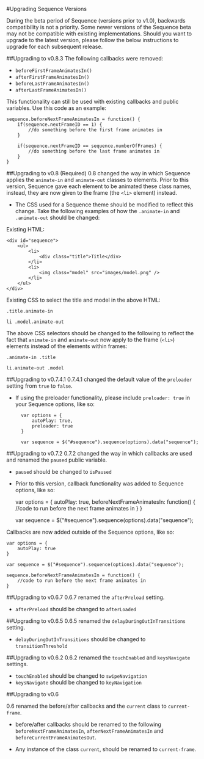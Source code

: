 #Upgrading Sequence Versions

During the beta period of Sequence (versions prior to v1.0), backwards compatibility is not a priority. Some newer versions of the Sequence beta may not be compatible with existing implementations. Should you want to upgrade to the latest version, please follow the below instructions to upgrade for each subsequent release.

##Upgrading to v0.8.3 
The following callbacks were removed:

- `beforeFirstFrameAnimatesIn()`
- `afterFirstFrameAnimatesIn()`
- `beforeLastFrameAnimatesIn()`
- `afterLastFrameAnimatesIn()`

This functionality can still be used with existing callbacks and public variables. Use this code as an example:

	sequence.beforeNextFrameAnimatesIn = function() {
    	if(sequence.nextFrameID == 1) {
    	    //do something before the first frame animates in
    	}

    	if(sequence.nextFrameID == sequence.numberOfFrames) {
    	    //do something before the last frame animates in
    	}
	}

##Upgrading to v0.8 (Required)
0.8 changed the way in which Sequence applies the `animate-in` and `animate-out` classes to elements. Prior to this version, Sequence gave each element to be animated these class names, instead, they are now given to the frame (the `<li>` element) instead.

- The CSS used for a Sequence theme should be modified to reflect this change. Take the following examples of how the `.animate-in` and `.animate-out` should be changed:

Existing HTML:

	<div id="sequence">
		<ul>
			<li>
				<div class="title">Title</div>
			</li>
			<li>
				<img class="model" src="images/model.png" />
			</li>
		</ul>
	</div>
	

Existing CSS to select the title and model in the above HTML:

`.title.animate-in`

`li .model.animate-out`

The above CSS selectors should be changed to the following to reflect the fact that `animate-in` and `animate-out` now apply to the frame (`<li>`) elements instead of the elements within frames:

`.animate-in .title`

`li.animate-out .model`

##Upgrading to v0.7.4.1
0.7.4.1 changed the default value of the `preloader` setting from `true` to `false`.

- If using the preloader functionality, please include `preloader: true` in your Sequence options, like so:

		var options = {
			autoPlay: true,
			preloader: true
		}

		var sequence = $("#sequence").sequence(options).data("sequence");

##Upgrading to v0.7.2
0.7.2 changed the way in which callbacks are used and renamed the `paused` public variable.

- `paused` should be changed to `isPaused`
- Prior to this version, callback functionality was added to Sequence options, like so:

	var options = {
		autoPlay: true,
		beforeNextFrameAnimatesIn: function() {
			//code to run before the next frame animates in
		}
	}

	var sequence = $("#sequence").sequence(options).data("sequence");

Callbacks are now added outside of the Sequence options, like so:

	var options = {
		autoPlay: true
	}

	var sequence = $("#sequence").sequence(options).data("sequence");

	sequence.beforeNextFrameAnimatesIn = function() {
		//code to run before the next frame animates in
	}
	

##Upgrading to v0.6.7
0.6.7 renamed the `afterPreload` setting.

- `afterPreload` should be changed to `afterLoaded`

##Upgrading to v0.6.5
0.6.5 renamed the `delayDuringOutInTransitions` setting.

- `delayDuringOutInTransitions` should be changed to `transitionThreshold`

##Upgrading to v0.6.2
0.6.2 renamed the `touchEnabled` and `keysNavigate` settings.

- `touchEnabled` should be changed to `swipeNavigation`
- `keysNavigate` should be changed to `keyNavigation`

##Upgrading to v0.6

0.6 renamed the before/after callbacks and the `current` class to `current-frame`.

- before/after callbacks should be renamed to the following `beforeNextFrameAnimatesIn`, `afterNextFrameAnimatesIn` and `beforeCurrentFrameAnimatesOut`.

- Any instance of the class `current`, should be renamed to `current-frame`.


